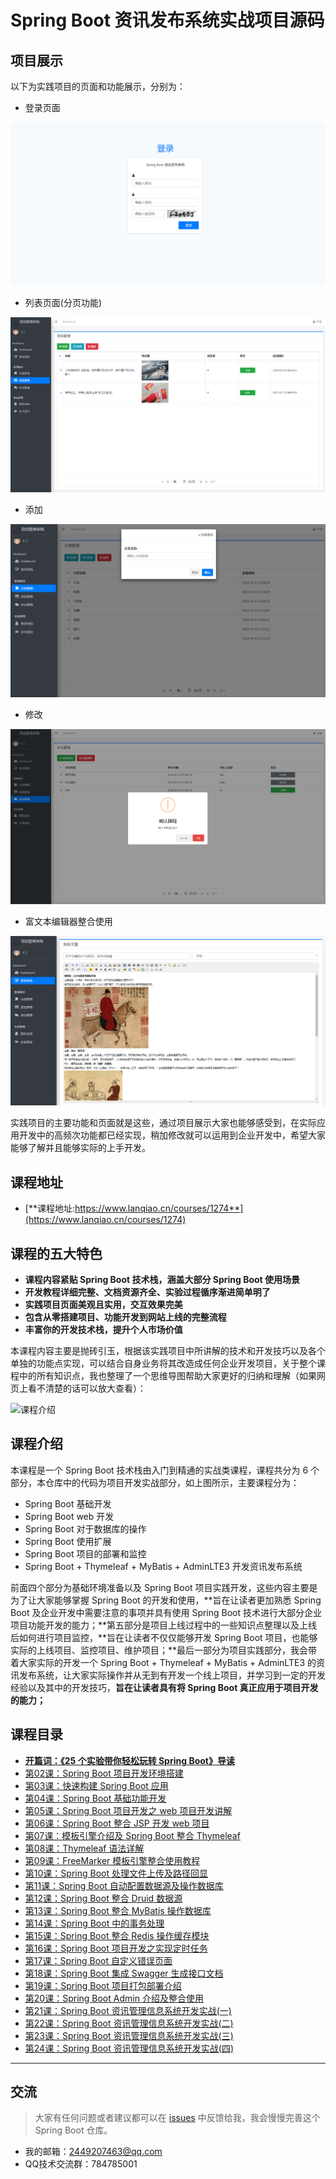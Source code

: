 # Spring Boot 资讯发布系统实战项目源码

## 项目展示

以下为实践项目的页面和功能展示，分别为：

- 登录页面

![login](login.png)

- 列表页面(分页功能)

![list](list.png)

- 添加

![add](add.png)

- 修改

![update](update.png)

- 富文本编辑器整合使用

![edit](edit.png)

实践项目的主要功能和页面就是这些，通过项目展示大家也能够感受到，在实际应用开发中的高频次功能都已经实现，稍加修改就可以运用到企业开发中，希望大家能够了解并且能够实际的上手开发。

## 课程地址

- [**课程地址:https://www.lanqiao.cn/courses/1274**](https://www.lanqiao.cn/courses/1274)

## 课程的五大特色

- **课程内容紧贴 Spring Boot 技术栈，涵盖大部分 Spring Boot 使用场景**
- **开发教程详细完整、文档资源齐全、实验过程循序渐进简单明了**
- **实践项目页面美观且实用，交互效果完美**
- **包含从零搭建项目、功能开发到网站上线的完整流程**
- **丰富你的开发技术栈，提升个人市场价值**

本课程内容主要是抛砖引玉，根据该实践项目中所讲解的技术和开发技巧以及各个单独的功能点实现，可以结合自身业务将其改造成任何企业开发项目，关于整个课程中的所有知识点，我也整理了一个思维导图帮助大家更好的归纳和理解（如果网页上看不清楚的话可以放大查看）：

![课程介绍](mind-map.png)

## 课程介绍

本课程是一个 Spring Boot 技术栈由入门到精通的实战类课程，课程共分为 6 个部分，本仓库中的代码为项目开发实战部分，如上图所示，主要课程分为：

- Spring Boot 基础开发
- Spring Boot web 开发
- Spring Boot 对于数据库的操作
- Spring Boot 使用扩展
- Spring Boot 项目的部署和监控
- Spring Boot + Thymeleaf + MyBatis + AdminLTE3 开发资讯发布系统

前面四个部分为基础环境准备以及 Spring Boot 项目实践开发，这些内容主要是为了让大家能够掌握 Spring Boot 的开发和使用，**旨在让读者更加熟悉 Spring Boot 及企业开发中需要注意的事项并具有使用 Spring Boot 技术进行大部分企业项目功能开发的能力；**第五部分是项目上线过程中的一些知识点整理以及上线后如何进行项目监控，**旨在让读者不仅仅能够开发 Spring Boot 项目，也能够实际的上线项目、监控项目、维护项目；**最后一部分为项目实践部分，我会带着大家实际的开发一个 Spring Boot + Thymeleaf + MyBatis + AdminLTE3  的资讯发布系统，让大家实际操作并从无到有开发一个线上项目，并学习到一定的开发经验以及其中的开发技巧，**旨在让读者具有将 Spring Boot 真正应用于项目开发的能力；**

## 课程目录

- [**开篇词：《25 个实验带你轻松玩转 Spring Boot》导读**](https://www.lanqiao.cn/courses/1274)
- [第02课：Spring Boot 项目开发环境搭建](https://www.lanqiao.cn/courses/1274/labs/10293/document)
- [第03课：快速构建 Spring Boot 应用](https://www.lanqiao.cn/courses/1274/labs/10294/document)
- [第04课：Spring Boot 基础功能开发](https://www.lanqiao.cn/courses/1274/labs/10295/document)
- [第05课：Spring Boot 项目开发之 web 项目开发讲解](https://www.lanqiao.cn/courses/1274/labs/10296/document)
- [第06课：Spring Boot 整合 JSP 开发 web 项目](https://www.lanqiao.cn/courses/1274/labs/10297/document)
- [第07课：模板引擎介绍及 Spring Boot 整合 Thymeleaf](https://www.lanqiao.cn/courses/1274/labs/10298/document)
- [第08课：Thymeleaf 语法详解](https://www.lanqiao.cn/courses/1274/labs/10299/document)
- [第09课：FreeMarker 模板引擎整合使用教程](https://www.lanqiao.cn/courses/1274/labs/10300/document)
- [第10课：Spring Boot 处理文件上传及路径回显](https://www.lanqiao.cn/courses/1274/labs/10301/document)
- [第11课：Spring Boot 自动配置数据源及操作数据库](https://www.lanqiao.cn/courses/1274/labs/10302/document)
- [第12课：Spring Boot 整合 Druid 数据源](https://www.lanqiao.cn/courses/1274/labs/10303/document)
- [第13课：Spring Boot 整合 MyBatis 操作数据库](https://www.lanqiao.cn/courses/1274/labs/10304/document)
- [第14课：Spring Boot 中的事务处理](https://www.lanqiao.cn/courses/1274/labs/10305/document)
- [第15课：Spring Boot 整合 Redis 操作缓存模块](https://www.lanqiao.cn/courses/1274/labs/10306/document)
- [第16课：Spring Boot 项目开发之实现定时任务](https://www.lanqiao.cn/courses/1274/labs/10307/document)
- [第17课：Spring Boot 自定义错误页面](https://www.lanqiao.cn/courses/1274/labs/10308/document)
- [第18课：Spring Boot 集成 Swagger 生成接口文档](https://www.lanqiao.cn/courses/1274/labs/10309/document)
- [第19课：Spring Boot 项目打包部署介绍](https://www.lanqiao.cn/courses/1274/labs/10310/document)
- [第20课：Spring Boot Admin 介绍及整合使用](https://www.lanqiao.cn/courses/1274/labs/10311/document)
- [第21课：Spring Boot 资讯管理信息系统开发实战(一)](https://www.lanqiao.cn/courses/1274/labs/10312/document)
- [第22课：Spring Boot 资讯管理信息系统开发实战(二)](https://www.lanqiao.cn/courses/1274/labs/10313/document)
- [第23课：Spring Boot 资讯管理信息系统开发实战(三)](https://www.lanqiao.cn/courses/1274/labs/10314/document)
- [第24课：Spring Boot 资讯管理信息系统开发实战(四)](https://www.lanqiao.cn/courses/1274/labs/10315/document)
---

## 交流

> 大家有任何问题或者建议都可以在 [issues](https://github.com/ZHENFENG13/springboot-projects/issues) 中反馈给我，我会慢慢完善这个 Spring Boot 仓库。

- 我的邮箱：2449207463@qq.com
- QQ技术交流群：784785001